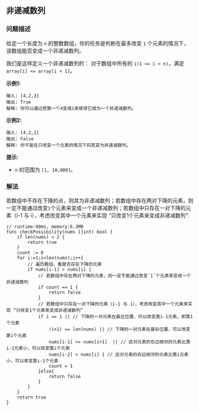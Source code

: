 ## 非递减数列

### 问题描述

给定一个长度为 `n` 的整数数组，你的任务是判断在最多改变 `1` 个元素的情况下，该数组能否变成一个非递减数列。

我们是这样定义一个非递减数列的： 对于数组中所有的 `i(1 <= i < n)`，满足 `array[i] <= array[i + 1]`。

**示例1:**
```
输入: [4,2,3]
输出: True
解释: 你可以通过把第一个4变成1来使得它成为一个非递减数列。
```
**示例2:**
```
输入: [4,2,1]
输出: False
解释: 你不能在只改变一个元素的情况下将其变为非递减数列。
```
**提示:**
-  `n` 的范围为 `[1, 10,000]`。

### 解法

若数组中不存在下降的点，则其为非递减数列；若数组中存在两对下降的元素，则一定不能通过改变`1`个元素来变成一个非递减数列；若数组中只存在一对下降的元素（i-1 与 i），考虑改变其中一个元素来实现 “只改变1个元素来变成非递减数列”:


```golang
// runtime:40ms, memory:6.3MB
func checkPossibility(nums []int) bool {
    if len(nums) < 2 {
        return true
    }
    count := 0
    for i:=1;i<len(nums);i++{
        // 遍历数组，看是否存在下降的元素
        if nums[i-1] > nums[i] {
            // 若数组中存在两对下降的元素，则一定不能通过改变`1`个元素来变成一个非递减数列
            if count == 1 {
                return false
            }
            // 若数组中只存在一对下降的元素（i-1 与 i），考虑改变其中一个元素来实现 “只改变1个元素来变成非递减数列”
            if i == 1 || // 下降的一对元素在最左位置，可以改变第i-1元素，即第1个元素
                (i+1) == len(nums) || // 下降的一对元素在最右位置，可以改变第i个元素
                nums[i-1] <= nums[i+1]  || // 这对元素的右边相邻的元素比第i-1元素小，可以改变第i个元素
                nums[i-2] < nums[i] { // 这对元素的右边相邻的元素比第i元素小，可以改变第i-1个元素
                count = 1
            }else{
                return false
            }
        }
    }
    return true
}
```

